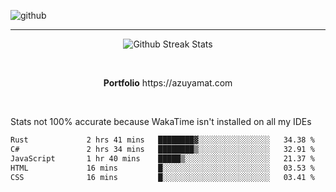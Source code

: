 ![github](https://media.discordapp.net/attachments/881363147364118528/1142610121697021952/background.png?width=1000&height=300)<br>
___
<p align="center">
  <img alt="Github Streak Stats" src="https://streak-stats.demolab.com?user=Azuyamat&theme=transparent&hide_border=true"/>
</p><br>
<p align="center">
      <strong>Portfolio</strong> https://azuyamat.com
</p><br>

Stats not 100% accurate because WakaTime isn't installed on all my IDEs
<!--START_SECTION:waka-->

```txt
Rust             2 hrs 41 mins   ████████▓░░░░░░░░░░░░░░░░   34.38 %
C#               2 hrs 34 mins   ████████▒░░░░░░░░░░░░░░░░   32.91 %
JavaScript       1 hr 40 mins    █████▒░░░░░░░░░░░░░░░░░░░   21.37 %
HTML             16 mins         █░░░░░░░░░░░░░░░░░░░░░░░░   03.53 %
CSS              16 mins         █░░░░░░░░░░░░░░░░░░░░░░░░   03.41 %
```

<!--END_SECTION:waka-->
